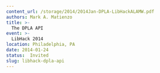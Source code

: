 ```yaml
---
content_url: /storage/2014/2014Jan-DPLA-LibHackALAMW.pdf
authors: Mark A. Matienzo
title: >-
  The DPLA API
event: >-
  LibHack 2014
location: Philadelphia, PA
date: 2014-01-24
status:  Invited
slug: libhack-dpla-api
---
```

